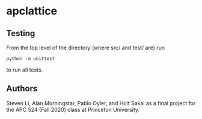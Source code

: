 # apclattice

## Testing
From the top level of the directory (where src/ and test/ are) run
```
python -m unittest
```
to run all tests.

## Authors
Steven Li, Alan Morningstar, Pablo Oyler, and Holt Sakai as a final project for the APC 524 (Fall 2020) class at Princeton University.
